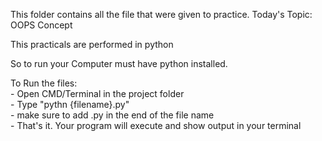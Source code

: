 This folder contains all the file that were given to practice.
Today's Topic: OOPS Concept<br />

This practicals are performed in python<br />

So to run your Computer must have python installed.<br />

To Run the files:<br />
    - Open CMD/Terminal in the project folder<br />
    - Type "pythn {filename}.py"<br />
    - make sure to add .py in the end of the file name<br />
    - That's it. Your program will execute and show output in your terminal<br />